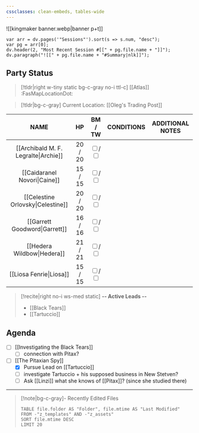 ```yaml
---
cssclasses: clean-embeds, tables-wide
---
```

![[kingmaker banner.webp|banner p+t]]
```dataviewjs
var arr = dv.pages('"Sessions"').sort(s => s.num, "desc");
var pg = arr[0];
dv.header(2, "Most Recent Session #[[" + pg.file.name + "]]");
dv.paragraph("![[" + pg.file.name + "#Summary|nlk]]");
```

## Party Status
>[!tldr|right w-tiny static bg-c-gray no-i ttl-c] [[Atlas]] :FasMapLocationDot:

>[!tldr|bg-c-gray] Current Location: [[Oleg's Trading Post]]

|                 NAME                 |   HP    |                                            BM / TW                                            | CONDITIONS | ADDITIONAL NOTES |
|:------------------------------------:|:-------:|:---------------------------------------------------------------------------------------------:|:----------:|:----------------:|
| [[Archibald M. F. Legralte\|Archie]] | 20 / 20 | <input type="checkbox" unchecked id="4f0b64">/  <input type="checkbox" unchecked id="26c3c1"> |            |                  |
|     [[Caidaranel Novori\|Caine]]     | 15 / 15 | <input type="checkbox" unchecked id="9b7daf">/  <input type="checkbox" unchecked id="c561bc"> |            |                  |
|  [[Celestine Orlovsky\|Celestine]]   | 20 / 20 | <input type="checkbox" unchecked id="eef7ee">/  <input type="checkbox" unchecked id="86b019"> |            |                  |
|    [[Garrett Goodword\|Garrett]]     | 16 / 16 | <input type="checkbox" unchecked id="39025b">/  <input type="checkbox" unchecked id="7b7d8f"> |            |                  |
|      [[Hedera Wildbow\|Hedera]]      | 21 / 21 | <input type="checkbox" unchecked id="182448">/  <input type="checkbox" unchecked id="977270"> |            |                  |
|       [[Liosa Fenrie\|Liosa]]        | 15 / 15 | <input type="checkbox" unchecked id="6d09af">/  <input type="checkbox" unchecked id="43e756"> |            |                  |

<p></p>

>[!recite|right no-i  ws-med static] **-- Active Leads --**
>- [[Black Tears]]
>- [[Tartuccio]]

## Agenda
- [ ] [[Investigating the Black Tears]]
	- [ ] connection with Pitax?
- [ ] [[The Pitaxian Spy]]
	- [x] Pursue Lead on [[Tartuccio]]
	- [ ] investigate Tartuccio + his supposed business in New Stetven?
	- [ ] Ask [[Linzi]] what she knows of [[Pitax]]? (since she studied there)
---
>[!note|bg-c-gray]- Recently Edited Files
><p></p>
>
>```dataview
>TABLE file.folder AS "Folder", file.mtime AS "Last Modified"
>FROM -"z_templates" AND -"z_assets"
>SORT file.mtime DESC
>LIMIT 20
>```

